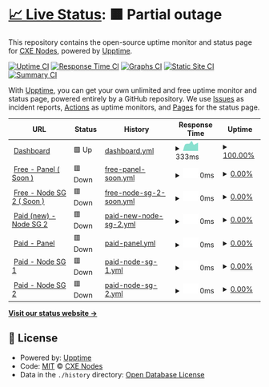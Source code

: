 # [📈 Live Status](https://status.cxe.my.id): <!--live status--> **🟧 Partial outage**

This repository contains the open-source uptime monitor and status page for [CXE Nodes](https://status.cxe.my.id), powered by [Upptime](https://github.com/upptime/upptime).

[![Uptime CI](https://github.com/cxe-development-team/status-page/workflows/Uptime%20CI/badge.svg)](https://github.com/cxe-development-team/status-page/actions?query=workflow%3A%22Uptime+CI%22)
[![Response Time CI](https://github.com/cxe-development-team/status-page/workflows/Response%20Time%20CI/badge.svg)](https://github.com/cxe-development-team/status-page/actions?query=workflow%3A%22Response+Time+CI%22)
[![Graphs CI](https://github.com/cxe-development-team/status-page/workflows/Graphs%20CI/badge.svg)](https://github.com/cxe-development-team/status-page/actions?query=workflow%3A%22Graphs+CI%22)
[![Static Site CI](https://github.com/cxe-development-team/status-page/workflows/Static%20Site%20CI/badge.svg)](https://github.com/cxe-development-team/status-page/actions?query=workflow%3A%22Static+Site+CI%22)
[![Summary CI](https://github.com/cxe-development-team/status-page/workflows/Summary%20CI/badge.svg)](https://github.com/cxe-development-team/status-page/actions?query=workflow%3A%22Summary+CI%22)

With [Upptime](https://upptime.js.org), you can get your own unlimited and free uptime monitor and status page, powered entirely by a GitHub repository. We use [Issues](https://github.com/cxe-development-team/status-page/issues) as incident reports, [Actions](https://github.com/cxe-development-team/status-page/actions) as uptime monitors, and [Pages](https://status.cxe.my.id) for the status page.

<!--start: status pages-->
<!-- This summary is generated by Upptime (https://github.com/upptime/upptime) -->
<!-- Do not edit this manually, your changes will be overwritten -->
<!-- prettier-ignore -->
| URL | Status | History | Response Time | Uptime |
| --- | ------ | ------- | ------------- | ------ |
| <img alt="" src="https://icons.duckduckgo.com/ip3/www.cxe.my.id.ico" height="13"> [Dashboard](https://www.cxe.my.id/) | 🟩 Up | [dashboard.yml](https://github.com/CXE-Development-Team/status-page/commits/HEAD/history/dashboard.yml) | <details><summary><img alt="Response time graph" src="./graphs/dashboard/response-time-week.png" height="20"> 333ms</summary><br><a href="https://status.cxe.my.id/history/dashboard"><img alt="Response time 488" src="https://img.shields.io/endpoint?url=https%3A%2F%2Fraw.githubusercontent.com%2FCXE-Development-Team%2Fstatus-page%2FHEAD%2Fapi%2Fdashboard%2Fresponse-time.json"></a><br><a href="https://status.cxe.my.id/history/dashboard"><img alt="24-hour response time 365" src="https://img.shields.io/endpoint?url=https%3A%2F%2Fraw.githubusercontent.com%2FCXE-Development-Team%2Fstatus-page%2FHEAD%2Fapi%2Fdashboard%2Fresponse-time-day.json"></a><br><a href="https://status.cxe.my.id/history/dashboard"><img alt="7-day response time 333" src="https://img.shields.io/endpoint?url=https%3A%2F%2Fraw.githubusercontent.com%2FCXE-Development-Team%2Fstatus-page%2FHEAD%2Fapi%2Fdashboard%2Fresponse-time-week.json"></a><br><a href="https://status.cxe.my.id/history/dashboard"><img alt="30-day response time 303" src="https://img.shields.io/endpoint?url=https%3A%2F%2Fraw.githubusercontent.com%2FCXE-Development-Team%2Fstatus-page%2FHEAD%2Fapi%2Fdashboard%2Fresponse-time-month.json"></a><br><a href="https://status.cxe.my.id/history/dashboard"><img alt="1-year response time 488" src="https://img.shields.io/endpoint?url=https%3A%2F%2Fraw.githubusercontent.com%2FCXE-Development-Team%2Fstatus-page%2FHEAD%2Fapi%2Fdashboard%2Fresponse-time-year.json"></a></details> | <details><summary><a href="https://status.cxe.my.id/history/dashboard">100.00%</a></summary><a href="https://status.cxe.my.id/history/dashboard"><img alt="All-time uptime 0.00%" src="https://img.shields.io/endpoint?url=https%3A%2F%2Fraw.githubusercontent.com%2FCXE-Development-Team%2Fstatus-page%2FHEAD%2Fapi%2Fdashboard%2Fuptime.json"></a><br><a href="https://status.cxe.my.id/history/dashboard"><img alt="24-hour uptime 100.00%" src="https://img.shields.io/endpoint?url=https%3A%2F%2Fraw.githubusercontent.com%2FCXE-Development-Team%2Fstatus-page%2FHEAD%2Fapi%2Fdashboard%2Fuptime-day.json"></a><br><a href="https://status.cxe.my.id/history/dashboard"><img alt="7-day uptime 100.00%" src="https://img.shields.io/endpoint?url=https%3A%2F%2Fraw.githubusercontent.com%2FCXE-Development-Team%2Fstatus-page%2FHEAD%2Fapi%2Fdashboard%2Fuptime-week.json"></a><br><a href="https://status.cxe.my.id/history/dashboard"><img alt="30-day uptime 100.00%" src="https://img.shields.io/endpoint?url=https%3A%2F%2Fraw.githubusercontent.com%2FCXE-Development-Team%2Fstatus-page%2FHEAD%2Fapi%2Fdashboard%2Fuptime-month.json"></a><br><a href="https://status.cxe.my.id/history/dashboard"><img alt="1-year uptime 0.00%" src="https://img.shields.io/endpoint?url=https%3A%2F%2Fraw.githubusercontent.com%2FCXE-Development-Team%2Fstatus-page%2FHEAD%2Fapi%2Fdashboard%2Fuptime-year.json"></a></details>
| <img alt="" src="https://icons.duckduckgo.com/ip3/status.cxe.my.id.ico" height="13"> [Free - Panel ( Soon )](https://status.cxe.my.id/) | 🟥 Down | [free-panel-soon.yml](https://github.com/CXE-Development-Team/status-page/commits/HEAD/history/free-panel-soon.yml) | <details><summary><img alt="Response time graph" src="./graphs/free-panel-soon/response-time-week.png" height="20"> 0ms</summary><br><a href="https://status.cxe.my.id/history/free-panel-soon"><img alt="Response time 279" src="https://img.shields.io/endpoint?url=https%3A%2F%2Fraw.githubusercontent.com%2FCXE-Development-Team%2Fstatus-page%2FHEAD%2Fapi%2Ffree-panel-soon%2Fresponse-time.json"></a><br><a href="https://status.cxe.my.id/history/free-panel-soon"><img alt="24-hour response time 0" src="https://img.shields.io/endpoint?url=https%3A%2F%2Fraw.githubusercontent.com%2FCXE-Development-Team%2Fstatus-page%2FHEAD%2Fapi%2Ffree-panel-soon%2Fresponse-time-day.json"></a><br><a href="https://status.cxe.my.id/history/free-panel-soon"><img alt="7-day response time 0" src="https://img.shields.io/endpoint?url=https%3A%2F%2Fraw.githubusercontent.com%2FCXE-Development-Team%2Fstatus-page%2FHEAD%2Fapi%2Ffree-panel-soon%2Fresponse-time-week.json"></a><br><a href="https://status.cxe.my.id/history/free-panel-soon"><img alt="30-day response time 0" src="https://img.shields.io/endpoint?url=https%3A%2F%2Fraw.githubusercontent.com%2FCXE-Development-Team%2Fstatus-page%2FHEAD%2Fapi%2Ffree-panel-soon%2Fresponse-time-month.json"></a><br><a href="https://status.cxe.my.id/history/free-panel-soon"><img alt="1-year response time 279" src="https://img.shields.io/endpoint?url=https%3A%2F%2Fraw.githubusercontent.com%2FCXE-Development-Team%2Fstatus-page%2FHEAD%2Fapi%2Ffree-panel-soon%2Fresponse-time-year.json"></a></details> | <details><summary><a href="https://status.cxe.my.id/history/free-panel-soon">0.00%</a></summary><a href="https://status.cxe.my.id/history/free-panel-soon"><img alt="All-time uptime 13.70%" src="https://img.shields.io/endpoint?url=https%3A%2F%2Fraw.githubusercontent.com%2FCXE-Development-Team%2Fstatus-page%2FHEAD%2Fapi%2Ffree-panel-soon%2Fuptime.json"></a><br><a href="https://status.cxe.my.id/history/free-panel-soon"><img alt="24-hour uptime 0.00%" src="https://img.shields.io/endpoint?url=https%3A%2F%2Fraw.githubusercontent.com%2FCXE-Development-Team%2Fstatus-page%2FHEAD%2Fapi%2Ffree-panel-soon%2Fuptime-day.json"></a><br><a href="https://status.cxe.my.id/history/free-panel-soon"><img alt="7-day uptime 0.00%" src="https://img.shields.io/endpoint?url=https%3A%2F%2Fraw.githubusercontent.com%2FCXE-Development-Team%2Fstatus-page%2FHEAD%2Fapi%2Ffree-panel-soon%2Fuptime-week.json"></a><br><a href="https://status.cxe.my.id/history/free-panel-soon"><img alt="30-day uptime 1.38%" src="https://img.shields.io/endpoint?url=https%3A%2F%2Fraw.githubusercontent.com%2FCXE-Development-Team%2Fstatus-page%2FHEAD%2Fapi%2Ffree-panel-soon%2Fuptime-month.json"></a><br><a href="https://status.cxe.my.id/history/free-panel-soon"><img alt="1-year uptime 13.70%" src="https://img.shields.io/endpoint?url=https%3A%2F%2Fraw.githubusercontent.com%2FCXE-Development-Team%2Fstatus-page%2FHEAD%2Fapi%2Ffree-panel-soon%2Fuptime-year.json"></a></details>
| <img alt="" src="https://icons.duckduckgo.com/ip3/null.ico" height="13"> [Free - Node SG 2 ( Soon )](free-sg2.cxe.my.id) | 🟥 Down | [free-node-sg-2-soon.yml](https://github.com/CXE-Development-Team/status-page/commits/HEAD/history/free-node-sg-2-soon.yml) | <details><summary><img alt="Response time graph" src="./graphs/free-node-sg-2-soon/response-time-week.png" height="20"> 0ms</summary><br><a href="https://status.cxe.my.id/history/free-node-sg-2-soon"><img alt="Response time 0" src="https://img.shields.io/endpoint?url=https%3A%2F%2Fraw.githubusercontent.com%2FCXE-Development-Team%2Fstatus-page%2FHEAD%2Fapi%2Ffree-node-sg-2-soon%2Fresponse-time.json"></a><br><a href="https://status.cxe.my.id/history/free-node-sg-2-soon"><img alt="24-hour response time 0" src="https://img.shields.io/endpoint?url=https%3A%2F%2Fraw.githubusercontent.com%2FCXE-Development-Team%2Fstatus-page%2FHEAD%2Fapi%2Ffree-node-sg-2-soon%2Fresponse-time-day.json"></a><br><a href="https://status.cxe.my.id/history/free-node-sg-2-soon"><img alt="7-day response time 0" src="https://img.shields.io/endpoint?url=https%3A%2F%2Fraw.githubusercontent.com%2FCXE-Development-Team%2Fstatus-page%2FHEAD%2Fapi%2Ffree-node-sg-2-soon%2Fresponse-time-week.json"></a><br><a href="https://status.cxe.my.id/history/free-node-sg-2-soon"><img alt="30-day response time 0" src="https://img.shields.io/endpoint?url=https%3A%2F%2Fraw.githubusercontent.com%2FCXE-Development-Team%2Fstatus-page%2FHEAD%2Fapi%2Ffree-node-sg-2-soon%2Fresponse-time-month.json"></a><br><a href="https://status.cxe.my.id/history/free-node-sg-2-soon"><img alt="1-year response time 0" src="https://img.shields.io/endpoint?url=https%3A%2F%2Fraw.githubusercontent.com%2FCXE-Development-Team%2Fstatus-page%2FHEAD%2Fapi%2Ffree-node-sg-2-soon%2Fresponse-time-year.json"></a></details> | <details><summary><a href="https://status.cxe.my.id/history/free-node-sg-2-soon">0.00%</a></summary><a href="https://status.cxe.my.id/history/free-node-sg-2-soon"><img alt="All-time uptime 0.00%" src="https://img.shields.io/endpoint?url=https%3A%2F%2Fraw.githubusercontent.com%2FCXE-Development-Team%2Fstatus-page%2FHEAD%2Fapi%2Ffree-node-sg-2-soon%2Fuptime.json"></a><br><a href="https://status.cxe.my.id/history/free-node-sg-2-soon"><img alt="24-hour uptime 0.00%" src="https://img.shields.io/endpoint?url=https%3A%2F%2Fraw.githubusercontent.com%2FCXE-Development-Team%2Fstatus-page%2FHEAD%2Fapi%2Ffree-node-sg-2-soon%2Fuptime-day.json"></a><br><a href="https://status.cxe.my.id/history/free-node-sg-2-soon"><img alt="7-day uptime 0.00%" src="https://img.shields.io/endpoint?url=https%3A%2F%2Fraw.githubusercontent.com%2FCXE-Development-Team%2Fstatus-page%2FHEAD%2Fapi%2Ffree-node-sg-2-soon%2Fuptime-week.json"></a><br><a href="https://status.cxe.my.id/history/free-node-sg-2-soon"><img alt="30-day uptime 1.38%" src="https://img.shields.io/endpoint?url=https%3A%2F%2Fraw.githubusercontent.com%2FCXE-Development-Team%2Fstatus-page%2FHEAD%2Fapi%2Ffree-node-sg-2-soon%2Fuptime-month.json"></a><br><a href="https://status.cxe.my.id/history/free-node-sg-2-soon"><img alt="1-year uptime 0.00%" src="https://img.shields.io/endpoint?url=https%3A%2F%2Fraw.githubusercontent.com%2FCXE-Development-Team%2Fstatus-page%2FHEAD%2Fapi%2Ffree-node-sg-2-soon%2Fuptime-year.json"></a></details>
| <img alt="" src="https://icons.duckduckgo.com/ip3/null.ico" height="13"> [Paid (new) - Node SG 2](paid-sg2.cxe.my.id) | 🟥 Down | [paid-new-node-sg-2.yml](https://github.com/CXE-Development-Team/status-page/commits/HEAD/history/paid-new-node-sg-2.yml) | <details><summary><img alt="Response time graph" src="./graphs/paid-new-node-sg-2/response-time-week.png" height="20"> 0ms</summary><br><a href="https://status.cxe.my.id/history/paid-new-node-sg-2"><img alt="Response time 249" src="https://img.shields.io/endpoint?url=https%3A%2F%2Fraw.githubusercontent.com%2FCXE-Development-Team%2Fstatus-page%2FHEAD%2Fapi%2Fpaid-new-node-sg-2%2Fresponse-time.json"></a><br><a href="https://status.cxe.my.id/history/paid-new-node-sg-2"><img alt="24-hour response time 0" src="https://img.shields.io/endpoint?url=https%3A%2F%2Fraw.githubusercontent.com%2FCXE-Development-Team%2Fstatus-page%2FHEAD%2Fapi%2Fpaid-new-node-sg-2%2Fresponse-time-day.json"></a><br><a href="https://status.cxe.my.id/history/paid-new-node-sg-2"><img alt="7-day response time 0" src="https://img.shields.io/endpoint?url=https%3A%2F%2Fraw.githubusercontent.com%2FCXE-Development-Team%2Fstatus-page%2FHEAD%2Fapi%2Fpaid-new-node-sg-2%2Fresponse-time-week.json"></a><br><a href="https://status.cxe.my.id/history/paid-new-node-sg-2"><img alt="30-day response time 0" src="https://img.shields.io/endpoint?url=https%3A%2F%2Fraw.githubusercontent.com%2FCXE-Development-Team%2Fstatus-page%2FHEAD%2Fapi%2Fpaid-new-node-sg-2%2Fresponse-time-month.json"></a><br><a href="https://status.cxe.my.id/history/paid-new-node-sg-2"><img alt="1-year response time 249" src="https://img.shields.io/endpoint?url=https%3A%2F%2Fraw.githubusercontent.com%2FCXE-Development-Team%2Fstatus-page%2FHEAD%2Fapi%2Fpaid-new-node-sg-2%2Fresponse-time-year.json"></a></details> | <details><summary><a href="https://status.cxe.my.id/history/paid-new-node-sg-2">0.00%</a></summary><a href="https://status.cxe.my.id/history/paid-new-node-sg-2"><img alt="All-time uptime 1.61%" src="https://img.shields.io/endpoint?url=https%3A%2F%2Fraw.githubusercontent.com%2FCXE-Development-Team%2Fstatus-page%2FHEAD%2Fapi%2Fpaid-new-node-sg-2%2Fuptime.json"></a><br><a href="https://status.cxe.my.id/history/paid-new-node-sg-2"><img alt="24-hour uptime 0.00%" src="https://img.shields.io/endpoint?url=https%3A%2F%2Fraw.githubusercontent.com%2FCXE-Development-Team%2Fstatus-page%2FHEAD%2Fapi%2Fpaid-new-node-sg-2%2Fuptime-day.json"></a><br><a href="https://status.cxe.my.id/history/paid-new-node-sg-2"><img alt="7-day uptime 0.00%" src="https://img.shields.io/endpoint?url=https%3A%2F%2Fraw.githubusercontent.com%2FCXE-Development-Team%2Fstatus-page%2FHEAD%2Fapi%2Fpaid-new-node-sg-2%2Fuptime-week.json"></a><br><a href="https://status.cxe.my.id/history/paid-new-node-sg-2"><img alt="30-day uptime 1.38%" src="https://img.shields.io/endpoint?url=https%3A%2F%2Fraw.githubusercontent.com%2FCXE-Development-Team%2Fstatus-page%2FHEAD%2Fapi%2Fpaid-new-node-sg-2%2Fuptime-month.json"></a><br><a href="https://status.cxe.my.id/history/paid-new-node-sg-2"><img alt="1-year uptime 1.61%" src="https://img.shields.io/endpoint?url=https%3A%2F%2Fraw.githubusercontent.com%2FCXE-Development-Team%2Fstatus-page%2FHEAD%2Fapi%2Fpaid-new-node-sg-2%2Fuptime-year.json"></a></details>
| <img alt="" src="https://icons.duckduckgo.com/ip3/panelcxe.hexagonn.my.id.ico" height="13"> [Paid - Panel](https://panelcxe.hexagonn.my.id/) | 🟥 Down | [paid-panel.yml](https://github.com/CXE-Development-Team/status-page/commits/HEAD/history/paid-panel.yml) | <details><summary><img alt="Response time graph" src="./graphs/paid-panel/response-time-week.png" height="20"> 0ms</summary><br><a href="https://status.cxe.my.id/history/paid-panel"><img alt="Response time 746" src="https://img.shields.io/endpoint?url=https%3A%2F%2Fraw.githubusercontent.com%2FCXE-Development-Team%2Fstatus-page%2FHEAD%2Fapi%2Fpaid-panel%2Fresponse-time.json"></a><br><a href="https://status.cxe.my.id/history/paid-panel"><img alt="24-hour response time 0" src="https://img.shields.io/endpoint?url=https%3A%2F%2Fraw.githubusercontent.com%2FCXE-Development-Team%2Fstatus-page%2FHEAD%2Fapi%2Fpaid-panel%2Fresponse-time-day.json"></a><br><a href="https://status.cxe.my.id/history/paid-panel"><img alt="7-day response time 0" src="https://img.shields.io/endpoint?url=https%3A%2F%2Fraw.githubusercontent.com%2FCXE-Development-Team%2Fstatus-page%2FHEAD%2Fapi%2Fpaid-panel%2Fresponse-time-week.json"></a><br><a href="https://status.cxe.my.id/history/paid-panel"><img alt="30-day response time 0" src="https://img.shields.io/endpoint?url=https%3A%2F%2Fraw.githubusercontent.com%2FCXE-Development-Team%2Fstatus-page%2FHEAD%2Fapi%2Fpaid-panel%2Fresponse-time-month.json"></a><br><a href="https://status.cxe.my.id/history/paid-panel"><img alt="1-year response time 746" src="https://img.shields.io/endpoint?url=https%3A%2F%2Fraw.githubusercontent.com%2FCXE-Development-Team%2Fstatus-page%2FHEAD%2Fapi%2Fpaid-panel%2Fresponse-time-year.json"></a></details> | <details><summary><a href="https://status.cxe.my.id/history/paid-panel">0.00%</a></summary><a href="https://status.cxe.my.id/history/paid-panel"><img alt="All-time uptime 3.64%" src="https://img.shields.io/endpoint?url=https%3A%2F%2Fraw.githubusercontent.com%2FCXE-Development-Team%2Fstatus-page%2FHEAD%2Fapi%2Fpaid-panel%2Fuptime.json"></a><br><a href="https://status.cxe.my.id/history/paid-panel"><img alt="24-hour uptime 0.00%" src="https://img.shields.io/endpoint?url=https%3A%2F%2Fraw.githubusercontent.com%2FCXE-Development-Team%2Fstatus-page%2FHEAD%2Fapi%2Fpaid-panel%2Fuptime-day.json"></a><br><a href="https://status.cxe.my.id/history/paid-panel"><img alt="7-day uptime 0.00%" src="https://img.shields.io/endpoint?url=https%3A%2F%2Fraw.githubusercontent.com%2FCXE-Development-Team%2Fstatus-page%2FHEAD%2Fapi%2Fpaid-panel%2Fuptime-week.json"></a><br><a href="https://status.cxe.my.id/history/paid-panel"><img alt="30-day uptime 1.38%" src="https://img.shields.io/endpoint?url=https%3A%2F%2Fraw.githubusercontent.com%2FCXE-Development-Team%2Fstatus-page%2FHEAD%2Fapi%2Fpaid-panel%2Fuptime-month.json"></a><br><a href="https://status.cxe.my.id/history/paid-panel"><img alt="1-year uptime 3.64%" src="https://img.shields.io/endpoint?url=https%3A%2F%2Fraw.githubusercontent.com%2FCXE-Development-Team%2Fstatus-page%2FHEAD%2Fapi%2Fpaid-panel%2Fuptime-year.json"></a></details>
| <img alt="" src="https://icons.duckduckgo.com/ip3/null.ico" height="13"> [Paid - Node SG 1](sgp1.hexagonn.my.id) | 🟥 Down | [paid-node-sg-1.yml](https://github.com/CXE-Development-Team/status-page/commits/HEAD/history/paid-node-sg-1.yml) | <details><summary><img alt="Response time graph" src="./graphs/paid-node-sg-1/response-time-week.png" height="20"> 0ms</summary><br><a href="https://status.cxe.my.id/history/paid-node-sg-1"><img alt="Response time 282" src="https://img.shields.io/endpoint?url=https%3A%2F%2Fraw.githubusercontent.com%2FCXE-Development-Team%2Fstatus-page%2FHEAD%2Fapi%2Fpaid-node-sg-1%2Fresponse-time.json"></a><br><a href="https://status.cxe.my.id/history/paid-node-sg-1"><img alt="24-hour response time 0" src="https://img.shields.io/endpoint?url=https%3A%2F%2Fraw.githubusercontent.com%2FCXE-Development-Team%2Fstatus-page%2FHEAD%2Fapi%2Fpaid-node-sg-1%2Fresponse-time-day.json"></a><br><a href="https://status.cxe.my.id/history/paid-node-sg-1"><img alt="7-day response time 0" src="https://img.shields.io/endpoint?url=https%3A%2F%2Fraw.githubusercontent.com%2FCXE-Development-Team%2Fstatus-page%2FHEAD%2Fapi%2Fpaid-node-sg-1%2Fresponse-time-week.json"></a><br><a href="https://status.cxe.my.id/history/paid-node-sg-1"><img alt="30-day response time 0" src="https://img.shields.io/endpoint?url=https%3A%2F%2Fraw.githubusercontent.com%2FCXE-Development-Team%2Fstatus-page%2FHEAD%2Fapi%2Fpaid-node-sg-1%2Fresponse-time-month.json"></a><br><a href="https://status.cxe.my.id/history/paid-node-sg-1"><img alt="1-year response time 282" src="https://img.shields.io/endpoint?url=https%3A%2F%2Fraw.githubusercontent.com%2FCXE-Development-Team%2Fstatus-page%2FHEAD%2Fapi%2Fpaid-node-sg-1%2Fresponse-time-year.json"></a></details> | <details><summary><a href="https://status.cxe.my.id/history/paid-node-sg-1">0.00%</a></summary><a href="https://status.cxe.my.id/history/paid-node-sg-1"><img alt="All-time uptime 4.88%" src="https://img.shields.io/endpoint?url=https%3A%2F%2Fraw.githubusercontent.com%2FCXE-Development-Team%2Fstatus-page%2FHEAD%2Fapi%2Fpaid-node-sg-1%2Fuptime.json"></a><br><a href="https://status.cxe.my.id/history/paid-node-sg-1"><img alt="24-hour uptime 0.00%" src="https://img.shields.io/endpoint?url=https%3A%2F%2Fraw.githubusercontent.com%2FCXE-Development-Team%2Fstatus-page%2FHEAD%2Fapi%2Fpaid-node-sg-1%2Fuptime-day.json"></a><br><a href="https://status.cxe.my.id/history/paid-node-sg-1"><img alt="7-day uptime 0.00%" src="https://img.shields.io/endpoint?url=https%3A%2F%2Fraw.githubusercontent.com%2FCXE-Development-Team%2Fstatus-page%2FHEAD%2Fapi%2Fpaid-node-sg-1%2Fuptime-week.json"></a><br><a href="https://status.cxe.my.id/history/paid-node-sg-1"><img alt="30-day uptime 1.38%" src="https://img.shields.io/endpoint?url=https%3A%2F%2Fraw.githubusercontent.com%2FCXE-Development-Team%2Fstatus-page%2FHEAD%2Fapi%2Fpaid-node-sg-1%2Fuptime-month.json"></a><br><a href="https://status.cxe.my.id/history/paid-node-sg-1"><img alt="1-year uptime 4.88%" src="https://img.shields.io/endpoint?url=https%3A%2F%2Fraw.githubusercontent.com%2FCXE-Development-Team%2Fstatus-page%2FHEAD%2Fapi%2Fpaid-node-sg-1%2Fuptime-year.json"></a></details>
| <img alt="" src="https://icons.duckduckgo.com/ip3/null.ico" height="13"> [Paid - Node SG 2](sgp2.hexagonn.my.id) | 🟥 Down | [paid-node-sg-2.yml](https://github.com/CXE-Development-Team/status-page/commits/HEAD/history/paid-node-sg-2.yml) | <details><summary><img alt="Response time graph" src="./graphs/paid-node-sg-2/response-time-week.png" height="20"> 0ms</summary><br><a href="https://status.cxe.my.id/history/paid-node-sg-2"><img alt="Response time 259" src="https://img.shields.io/endpoint?url=https%3A%2F%2Fraw.githubusercontent.com%2FCXE-Development-Team%2Fstatus-page%2FHEAD%2Fapi%2Fpaid-node-sg-2%2Fresponse-time.json"></a><br><a href="https://status.cxe.my.id/history/paid-node-sg-2"><img alt="24-hour response time 0" src="https://img.shields.io/endpoint?url=https%3A%2F%2Fraw.githubusercontent.com%2FCXE-Development-Team%2Fstatus-page%2FHEAD%2Fapi%2Fpaid-node-sg-2%2Fresponse-time-day.json"></a><br><a href="https://status.cxe.my.id/history/paid-node-sg-2"><img alt="7-day response time 0" src="https://img.shields.io/endpoint?url=https%3A%2F%2Fraw.githubusercontent.com%2FCXE-Development-Team%2Fstatus-page%2FHEAD%2Fapi%2Fpaid-node-sg-2%2Fresponse-time-week.json"></a><br><a href="https://status.cxe.my.id/history/paid-node-sg-2"><img alt="30-day response time 0" src="https://img.shields.io/endpoint?url=https%3A%2F%2Fraw.githubusercontent.com%2FCXE-Development-Team%2Fstatus-page%2FHEAD%2Fapi%2Fpaid-node-sg-2%2Fresponse-time-month.json"></a><br><a href="https://status.cxe.my.id/history/paid-node-sg-2"><img alt="1-year response time 259" src="https://img.shields.io/endpoint?url=https%3A%2F%2Fraw.githubusercontent.com%2FCXE-Development-Team%2Fstatus-page%2FHEAD%2Fapi%2Fpaid-node-sg-2%2Fresponse-time-year.json"></a></details> | <details><summary><a href="https://status.cxe.my.id/history/paid-node-sg-2">0.00%</a></summary><a href="https://status.cxe.my.id/history/paid-node-sg-2"><img alt="All-time uptime 3.64%" src="https://img.shields.io/endpoint?url=https%3A%2F%2Fraw.githubusercontent.com%2FCXE-Development-Team%2Fstatus-page%2FHEAD%2Fapi%2Fpaid-node-sg-2%2Fuptime.json"></a><br><a href="https://status.cxe.my.id/history/paid-node-sg-2"><img alt="24-hour uptime 0.00%" src="https://img.shields.io/endpoint?url=https%3A%2F%2Fraw.githubusercontent.com%2FCXE-Development-Team%2Fstatus-page%2FHEAD%2Fapi%2Fpaid-node-sg-2%2Fuptime-day.json"></a><br><a href="https://status.cxe.my.id/history/paid-node-sg-2"><img alt="7-day uptime 0.00%" src="https://img.shields.io/endpoint?url=https%3A%2F%2Fraw.githubusercontent.com%2FCXE-Development-Team%2Fstatus-page%2FHEAD%2Fapi%2Fpaid-node-sg-2%2Fuptime-week.json"></a><br><a href="https://status.cxe.my.id/history/paid-node-sg-2"><img alt="30-day uptime 1.38%" src="https://img.shields.io/endpoint?url=https%3A%2F%2Fraw.githubusercontent.com%2FCXE-Development-Team%2Fstatus-page%2FHEAD%2Fapi%2Fpaid-node-sg-2%2Fuptime-month.json"></a><br><a href="https://status.cxe.my.id/history/paid-node-sg-2"><img alt="1-year uptime 3.64%" src="https://img.shields.io/endpoint?url=https%3A%2F%2Fraw.githubusercontent.com%2FCXE-Development-Team%2Fstatus-page%2FHEAD%2Fapi%2Fpaid-node-sg-2%2Fuptime-year.json"></a></details>

<!--end: status pages-->

[**Visit our status website →**](https://status.cxe.my.id)

## 📄 License

- Powered by: [Upptime](https://github.com/upptime/upptime)
- Code: [MIT](./LICENSE) © [CXE Nodes](https://status.cxe.my.id)
- Data in the `./history` directory: [Open Database License](https://opendatacommons.org/licenses/odbl/1-0/)
